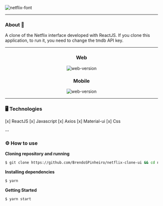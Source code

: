 <img src="https://fontmeme.com/permalink/200915/d0d764c66e63c7c2ec49464c302a05c9.png" alt="netflix-font" border="0">

---
### About 📝
<p>A clone of the Netflix interface developed with ReactJS. If you clone this application, to run it, you need to change the tmdb API key.</p>

---
<div align="center">
  <h3>Web</h3>
  <img src="./github/gifGitWeb.gif" alt="web-version">
  <br>
  <h3>Mobile</h3>
  <img src="./github/gifGitMobile.gif" alt="web-version">
</div>

---

### 🖥 Technologies

[x] ReactJS
[x] Javascript
[x] Axios
[x] Material-ui
[x] Css

--

### ⚙ How to use

**Cloning repository and running**

```bash
$ git clone https://github.com/BrendoSPinheiro/netflix-clone-ui && cd netflix-clone-ui
```

**Installing dependencies**

```bash
$ yarn
```

**Getting Started**

```bash
$ yarn start
```

